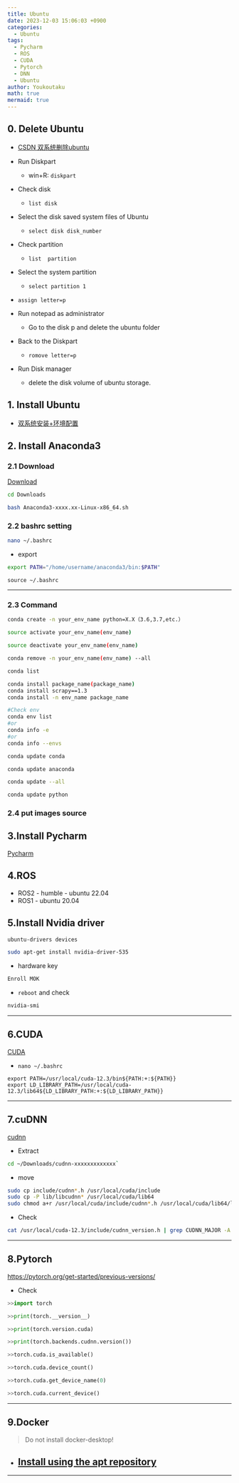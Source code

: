 ```yaml
---
title: Ubuntu
date: 2023-12-03 15:06:03 +0900
categories:
  - Ubuntu
tags:
  - Pycharm
  - ROS
  - CUDA
  - Pytorch
  - DNN
  - Ubuntu
author: Youkoutaku
math: true
mermaid: true
---
```


## 0. Delete Ubuntu

- [CSDN 双系统删除ubuntu](https://blog.csdn.net/ZChen1996/article/details/115436436?ops_request_misc=%257B%2522request%255Fid%2522%253A%2522165694741616782184622934%2522%252C%2522scm%2522%253A%252220140713.130102334..%2522%257D&request_id=165694741616782184622934&biz_id=0&utm_medium=distribute.pc_search_result.none-task-blog-2~all~top_click~default-2-115436436-null-null.142%5Ev30%5Econtrol,185%5Ev2%5Econtrol&utm_term=%E5%8F%8C%E7%B3%BB%E7%BB%9F%E5%8D%B8%E8%BD%BDubuntu&spm=1018.2226.3001.4187)

- Run Diskpart
	- win+R: `diskpart`
- Check disk
	- `list disk`
- Select the disk saved system files of Ubuntu
	- `select disk disk_number`
- Check partition
	- `list  partition`
- Select the system partition
	- `select partition 1`
- `assign letter=p`
- Run notepad as administrator
	- Go to the disk p and delete the ubuntu folder
- Back to the Diskpart
	- `romove letter=p`
- Run Disk manager
	- delete the disk volume of ubuntu storage.

## 1. Install Ubuntu
- [双系统安装+环境配置](https://zhuanlan.zhihu.com/p/583545639)

## 2. Install Anaconda3
### 2.1 Download
[Download](https://www.anaconda.com/download#download-section)

```bash
cd Downloads
```

```bash
bash Anaconda3-xxxx.xx-Linux-x86_64.sh
```

### 2.2 bashrc setting
```bash
nano ~/.bashrc
```

- export

```bash
export PATH="/home/username/anaconda3/bin:$PATH"
```

```shell
source ~/.bashrc
```

---
### 2.3 Command
```bash
conda create -n your_env_name python=X.X（3.6,3.7,etc.）

source activate your_env_name(env_name)

source deactivate your_env_name(env_name)

conda remove -n your_env_name(env_name) --all

conda list

conda install package_name(package_name)
conda install scrapy==1.3 
conda install -n env_name package_name

#Check env
conda env list 
#or
conda info -e
#or
conda info --envs

conda update conda

conda update anaconda

conda update --all

conda update python
```

### 2.4 put images source

## 3.Install Pycharm
[Pycharm](https://www.jetbrains.com/pycharm/download/other.html)

## 4.ROS
- ROS2 - humble - ubuntu 22.04
- ROS1 - ubuntu 20.04

## 5.Install Nvidia driver
```bash
ubuntu-drivers devices
```

```bash
sudo apt-get install nvidia-driver-535
```

- hardware key
```bash
Enroll MOK 
```

- `reboot` and check

```bash
nvidia-smi
```

---
## 6.CUDA
[CUDA](https://developer.nvidia.com/cuda-toolkit-archive)

- `nano ~/.bashrc`
```shell
export PATH=/usr/local/cuda-12.3/bin${PATH:+:${PATH}}
export LD_LIBRARY_PATH=/usr/local/cuda-12.3/lib64${LD_LIBRARY_PATH:+:${LD_LIBRARY_PATH}}
```

---
## 7.cuDNN
[cudnn](https://developer.nvidia.com/rdp/cudnn-archive)

- Extract

```bash
cd ~/Downloads/cudnn-xxxxxxxxxxxxx`
```

- move

```bash
sudo cp include/cudnn*.h /usr/local/cuda/include 
sudo cp -P lib/libcudnn* /usr/local/cuda/lib64 
sudo chmod a+r /usr/local/cuda/include/cudnn*.h /usr/local/cuda/lib64/libcudnn*
```

- Check

```bash
cat /usr/local/cuda-12.3/include/cudnn_version.h | grep CUDNN_MAJOR -A 2
```

---
## 8.Pytorch
https://pytorch.org/get-started/previous-versions/

- Check

```python
>>import torch

>>print(torch.__version__)

>>print(torch.version.cuda)

>>print(torch.backends.cudnn.version())

>>torch.cuda.is_available()

>>torch.cuda.device_count()

>>torch.cuda.get_device_name(0)

>>torch.cuda.current_device()
```

---
## 9.Docker 
>Do not install docker-desktop!

- ## [Install using the apt repository](https://docs.docker.com/engine/install/ubuntu/#install-using-the-repository)


---